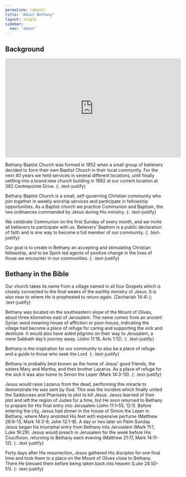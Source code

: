 ```yaml
---
permalink: /about/
title: "About Bethany"
layout: single
sidebar:
  nav: "about"
---
```


## Background

<iframe width="560" height="315" src="https://www.youtube.com/embed/D-dBv-Ns67Q?si=cIpM-O7GQVNv6PF9" title="YouTube video player" frameborder="0" allow="accelerometer; autoplay; clipboard-write; encrypted-media; gyroscope; picture-in-picture; web-share" referrerpolicy="strict-origin-when-cross-origin" allowfullscreen></iframe>

Bethany Baptist Church was formed in 1952 when a small group of believers decided to form their own Baptist Church in their local community. For the next 40 years we held services in several different locations, until finally settling into a brand new church building in 1992 at our current location at 382 Centrepointe Drive.
{: .text-justify}

Bethany Baptist Church is a small, self-governing Christian community who join together in weekly worship services and participate in fellowship opportunities. As a Baptist church we practice Communion and Baptism, the two ordinances commanded by Jesus during His ministry.
{: .text-justify}

We celebrate Communion on the first Sunday of every month, and we invite all believers to participate with us. Believers’ Baptism is a public declaration of faith and is one way to become a full member of our community.
{: .text-justify}

Our goal is to create in Bethany an accepting and stimulating Christian fellowship, and to be Spirit-led agents of positive change in the lives of those we encounter in our communities.
{: .text-justify}

## Bethany in the Bible

Our church takes its name from a village named in all four Gospels which is closely connected to the final weeks of the earthly ministry of Jesus. It is also near to where He is prophesied to return again. (Zechariah 14:4)
{: .text-justify}

Bethany was located on the southeastern slope of the Mount of Olives, about three kilometres east of Jerusalem. The name comes from an ancient Syriac word meaning house of affliction or poor-house, indicating the village had become a place of refuge for caring and supporting the sick and destitute. It would also have aided pilgrims on their way to Jerusalem, a mere Sabbath day’s journey away. (John 11:18, Acts 1:12).
{: .text-justify}

Bethany is the inspiration for our community to also be a place of refuge and a guide to those who seek the Lord.
{: .text-justify}

Bethany is probably best known as the home of Jesus’ good friends, the sisters Mary and Martha, and their brother Lazarus. As a place of refuge for the sick it was also home to Simon the Leper (Mark 14:3-10).
{: .text-justify}

Jesus would raise Lazarus from the dead, performing this miracle to demonstrate He was sent by God. This was the incident which finally united the Sadducees and Pharisees to plot to kill Jesus. Jesus learned of their plot and left the region of Judea for a time, but He soon returned to Bethany to prepare for His final entry into Jerusalem (John 11:1–55, 12:1). Before entering the city, Jesus had dinner in the house of Simon the Leper in Bethany, where Mary anointed His feet with expensive perfume (Matthew 26:6-13, Mark 14:3-9, John 12:1-8). A day or two later on Palm Sunday Jesus began his triumphal entry from Bethany into Jerusalem (Mark 11:1, Luke 19:29). Jesus would preach in Jerusalem for the week before His Crucifixion, returning to Bethany each evening (Matthew 21:17, Mark 14:11-12).
{: .text-justify}

Forty days after His resurrection, Jesus gathered His disciples for one final time and took them to a place on the Mount of Olives close to Bethany. There He blessed them before being taken back into heaven (Luke 24:50-51).
{: .text-justify}
